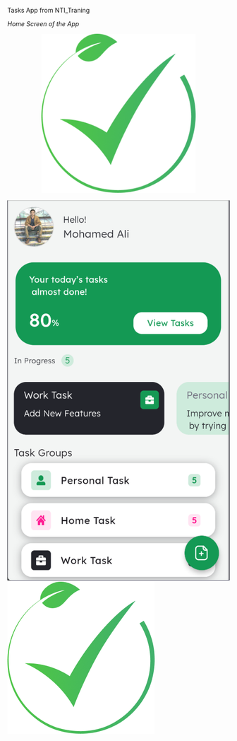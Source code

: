 Tasks App from NTI_Traning

<!-- Add captions -->
<em>Home Screen of the App</em>
<p align="center">
  <img src="assets\images\right_icon_splash.png" width="350" alt="Home Screen">
  <br>
  
</p>

![App Screenshot](assets\images\home_screen.png)
![App Screenshot](assets\images\right_icon_splash.png)


